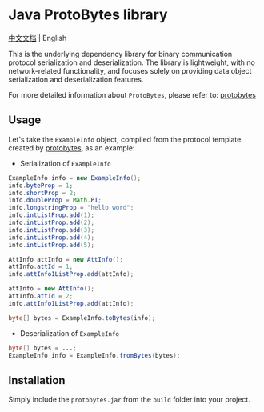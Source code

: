 # Java ProtoBytes library
[中文文档](README_CN.md) | English

This is the underlying dependency library for binary communication protocol serialization and deserialization. The library is lightweight, with no network-related functionality, and focuses solely on providing data object serialization and deserialization features.

For more detailed information about `ProtoBytes`, please refer to: [protobytes](https://github.com/featherJ/protobytes)

## Usage
Let's take the `ExampleInfo` object, compiled from the protocol template created by [protobytes](https://github.com/featherJ/protobytes), as an example:

* Serialization of `ExampleInfo`
```java
ExampleInfo info = new ExampleInfo();
info.byteProp = 1;
info.shortProp = 2;
info.doubleProp = Math.PI;
info.longstringProp = "hello word";
info.intListProp.add(1);
info.intListProp.add(2);
info.intListProp.add(3);
info.intListProp.add(4);
info.intListProp.add(5);

AttInfo attInfo = new AttInfo();
attInfo.attId = 1;
info.attInfo1ListProp.add(attInfo);

attInfo = new AttInfo();
attInfo.attId = 2;
info.attInfo1ListProp.add(attInfo);

byte[] bytes = ExampleInfo.toBytes(info);
```

* Deserialization of `ExampleInfo`
```java
byte[] bytes = ...;
ExampleInfo info = ExampleInfo.fromBytes(bytes);
```

## Installation
Simply include the `protobytes.jar` from the `build` folder into your project.

